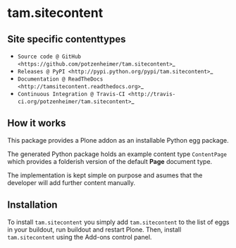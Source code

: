 # tam.sitecontent

## Site specific contenttypes

* `Source code @ GitHub <https://github.com/potzenheimer/tam.sitecontent>`_
* `Releases @ PyPI <http://pypi.python.org/pypi/tam.sitecontent>`_
* `Documentation @ ReadTheDocs <http://tamsitecontent.readthedocs.org>`_
* `Continuous Integration @ Travis-CI <http://travis-ci.org/potzenheimer/tam.sitecontent>`_

## How it works

This package provides a Plone addon as an installable Python egg package.

The generated Python package holds an example content type `ContentPage` which
provides a folderish version of the default **Page** document type.

The implementation is kept simple on purpose and asumes that the developer will
add further content manually.


## Installation

To install `tam.sitecontent` you simply add ``tam.sitecontent``
to the list of eggs in your buildout, run buildout and restart Plone.
Then, install `tam.sitecontent` using the Add-ons control panel.
